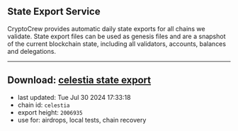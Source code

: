 ## State Export Service
CryptoCrew provides automatic daily state exports for all chains we validate. State export files can be used as genesis files and are a snapshot of the current blockchain state, including all validators, accounts, balances and delegations.

---
**Download: [celestia state export](https://dl-eu2.ccvalidators.com/SERVICE/celestia/celestia_export_2006935.json)**
---

- last updated: Tue Jul 30 2024 17:33:18
- chain id: `celestia`
- export height: `2006935`
- use for: airdrops, local tests, chain recovery
